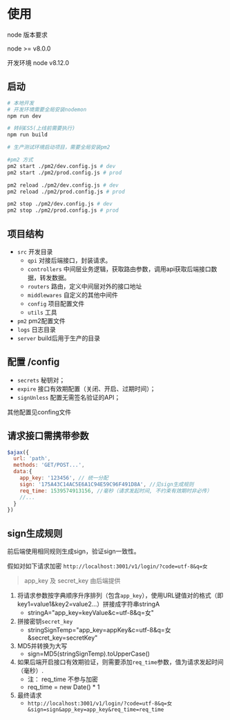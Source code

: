 # 使用

node 版本要求

node >= v8.0.0

开发环境 node v8.12.0

## 启动

```bash
# 本地开发
# 开发环境需要全局安装nodemon
npm run dev

# 转码ES5(上线前需要执行)
npm run build

# 生产测试环境启动项目，需要全局安装pm2

#pm2 方式
pm2 start ./pm2/dev.config.js # dev
pm2 start ./pm2/prod.config.js # prod

pm2 reload ./pm2/dev.config.js # dev
pm2 reload ./pm2/prod.config.js # prod

pm2 stop ./pm2/dev.config.js # dev
pm2 stop ./pm2/prod.config.js # prod
```

## 项目结构

- `src` 开发目录
  - `qpi` 对接后端接口，封装请求。
  - `controllers` 中间层业务逻辑，获取路由参数，调用api获取后端接口数据，转发数据。
  - `routers` 路由，定义中间层对外的接口地址
  - `middlewares` 自定义的其他中间件
  - `config` 项目配置文件
  - `utils` 工具
- `pm2` pm2配置文件
- `logs` 日志目录
- `server` build后用于生产的目录

## 配置 /config

- `secrets` 秘钥对；
- `expire` 接口有效期配置（关闭、开启、过期时间）；
- `signUnless` 配置无需签名验证的API；

其他配置见confing文件

## 请求接口需携带参数

```javascript
$ajax({
  url: 'path',
  methods: 'GET/POST...',
  data:{
    app_key: '123456', // 统一分配
    sign: '175A43C14AC5E6A1C94E59C96F491D8A', //见sign生成规则
    req_time: 1539574913156, //毫秒（请求发起时间, 不约束有效期时非必传）
    //...
  }
})
```

## sign生成规则

前后端使用相同规则生成sign，验证sign一致性。

假如对如下请求加密
`http://localhost:3001/v1/login/?code=utf-8&q=女`

> app_key 及 secret_key 由后端提供

1. 将请求参数按字典顺序升序排列（包含`app_key`），使用URL键值对的格式（即key1=value1&key2=value2…）拼接成字符串stringA
    - stringA="app_key=keyValue&c=utf-8&q=女"
2. 拼接密钥`secret_key`
    - stringSignTemp="app_key=appKey&c=utf-8&q=女&secret_key=secretKey"
3. MD5并转换为大写
    - sign=MD5(stringSignTemp).toUpperCase()
4. 如果后端开启接口有效期验证，则需要添加`req_time`参数，值为请求发起时间（毫秒）.
    - 注： req_time 不参与加密
    - req_time = new Date() * 1
5. 最终请求
    - `http://localhost:3001/v1/login/?code=utf-8&q=女&sign=sign&app_key=app_key&req_time=req_time`
